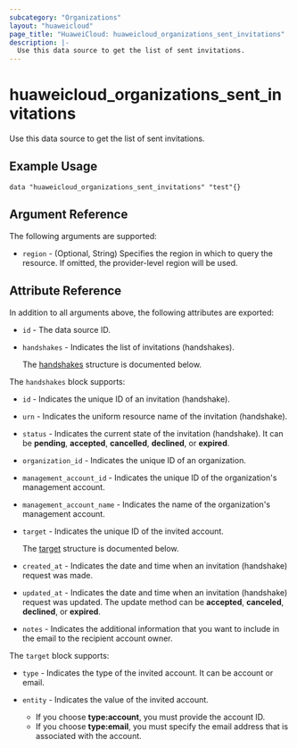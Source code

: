 ```yaml
---
subcategory: "Organizations"
layout: "huaweicloud"
page_title: "HuaweiCloud: huaweicloud_organizations_sent_invitations"
description: |-
  Use this data source to get the list of sent invitations.
---
```


# huaweicloud_organizations_sent_invitations

Use this data source to get the list of sent invitations.

## Example Usage

```hcl
data "huaweicloud_organizations_sent_invitations" "test"{}
```

## Argument Reference

The following arguments are supported:

* `region` - (Optional, String) Specifies the region in which to query the resource.
  If omitted, the provider-level region will be used.

## Attribute Reference

In addition to all arguments above, the following attributes are exported:

* `id` - The data source ID.

* `handshakes` - Indicates the list of invitations (handshakes).

  The [handshakes](#handshakes_struct) structure is documented below.

<a name="handshakes_struct"></a>
The `handshakes` block supports:

* `id` - Indicates the unique ID of an invitation (handshake).

* `urn` - Indicates the uniform resource name of the invitation (handshake).

* `status` - Indicates the current state of the invitation (handshake).
  It can be **pending**, **accepted**, **cancelled**, **declined**, or **expired**.

* `organization_id` - Indicates the unique ID of an organization.

* `management_account_id` - Indicates the unique ID of the organization's management account.

* `management_account_name` - Indicates the name of the organization's management account.

* `target` - Indicates the unique ID of the invited account.

  The [target](#handshakes_target_struct) structure is documented below.

* `created_at` - Indicates the date and time when an invitation (handshake) request was made.

* `updated_at` - Indicates the date and time when an invitation (handshake) request was updated.
  The update method can be **accepted**, **canceled**, **declined**, or **expired**.

* `notes` - Indicates the additional information that you want to include in the email to the recipient account owner.

<a name="handshakes_target_struct"></a>
The `target` block supports:

* `type` - Indicates the type of the invited account. It can be account or email.

* `entity` - Indicates the value of the invited account.
  + If you choose **type:account**, you must provide the account ID.
  + If you choose **type:email**, you must specify the email address that is associated with the account.
